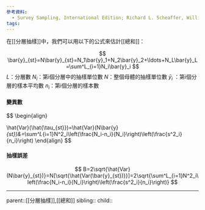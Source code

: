 ```yaml
---
參考資料:
  - Survey Sampling, International Edition; Richard L. Scheaffer, William Mendenhall. III
tags:
---
```

在[[分層抽樣]]中，我們可以用以下的公式來估計[[總和]]：

$$
\bar{y}_{st}=N\bar{y}_{st}=N_1\bar{y}_1+N_2\bar{y}_2+\ldots+N_L\bar{y}_L=\sum^L_{i=1}N_i\bar{y}_i
$$
$L$：分層數
$N_i$：第i個分層中的抽樣單位數
$N$：整個母體的抽樣單位數
$\bar{y}_i$ ：第i個分層的樣本平均數
$n_i$：第i個分層的樣本數

#### 變異數
$$
\begin{align}

\hat{Var}(\hat{\tau_{st}})=\hat{Var}(N\bar{y}_{st})&=\sum^L_{i=1}N^2_i\left(\frac{N_i-n_i}{N_i}\right)\left(\frac{s^2_i}{n_i}\right)
\end{align}
$$
#### 抽樣誤差
$$
B=2\sqrt{\hat{Var}(N\bar{y}_{st})}=N[\sqrt{\hat{Var(\bar{y}_{st})}}]=2\sqrt{\sum^L_{i=1}N^2_i\left(\frac{N_i-n_i}{N_i}\right)\left(\frac{s^2_i}{n_i}\right)}
$$
- - -
parent::[[分層抽樣]],[[總和]]
sibling::
child::